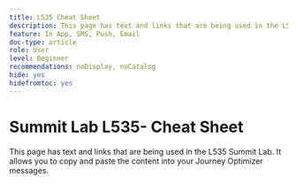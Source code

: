```yaml
---
title: L535 Cheat Sheet
description: This page has text and links that are being used in the L535 Summit Lab.
feature: In App, SMS, Push, Email
doc-type: article
role: User
level: Beginner
recommendations: noDisplay, noCatalog
hide: yes
hidefromtoc: yes
---
```

# Summit Lab L535- Cheat Sheet

This page has text and links that are being used in the L535 Summit Lab. It allows you to copy and paste the content into your Journey Optimizer messages. 

